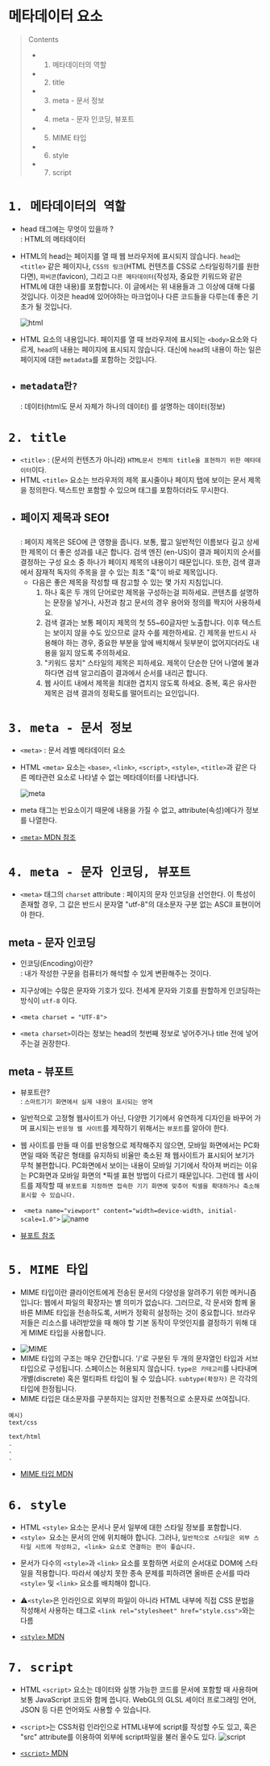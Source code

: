 # 메타데이터 요소

> Contents
>
> - 1. 메타데이터의 역할
> - 2. title
> - 3. meta - 문서 정보
> - 4. meta - 문자 인코딩, 뷰포트
> - 5. MIME 타입
> - 6. style
> - 7. script

# `1. 메타데이터의 역할`

- head 태그에는 무엇이 있을까 ?  
  : HTML의 메타데이터

- HTML의 head는 페이지를 열 때 웹 브라우저에 표시되지 않습니다. `head`는 `<title>` 같은 페이지나, `CSS의 링크`(HTML 컨텐츠를 CSS로 스타일링하기를 원한다면), `파비콘`(favicon), 그리고 `다른 메타데이터`(작성자, 중요한 키워드와 같은 HTML에 대한 내용)를 포함합니다. 이 글에서는 위 내용들과 그 이상에 대해 다룰 것입니다. 이것은 head에 있어야하는 마크업이나 다른 코드들을 다루는데 좋은 기초가 될 것입니다.

  ![html](/image/html.png)

* HTML <head> 요소의 내용입니다. 페이지를 열 때 브라우저에 표시되는 `<body>`요소와 다르게, `head`의 내용는 페이지에 표시되지 않습니다. 대신에 `head`의 내용이 하는 일은 페이지에 대한 `metadata`를 포함하는 것입니다.
* ## `metadata란?`
  : 데이터(html도 문서 자체가 하나의 데이터) 를 설명하는 데이터(정보)

# `2. title`

- `<title>` : (문서의 컨텐츠가 아니라) `HTML문서 전체의 title을 표현하기 위한 메타데이터`이다.
- HTML `<title>` 요소는 브라우저의 제목 표시줄이나 페이지 탭에 보이는 문서 제목을 정의한다. 텍스트만 포함할 수 있으며 태그를 포함하더라도 무시한다.

* ## 페이지 제목과 SEO❗️
  : 페이지 제목은 SEO에 큰 영향을 줍니다. 보통, 짧고 일반적인 이름보다 길고 상세한 제목이 더 좋은 성과를 내곤 합니다. 검색 엔진 (en-US)이 결과 페이지의 순서를 결정하는 구성 요소 중 하나가 페이지 제목의 내용이기 때문입니다. 또한, 검색 결과에서 잠재적 독자의 주목을 끌 수 있는 최초 "훅"이 바로 제목입니다.
  - 다음은 좋은 제목을 작성할 때 참고할 수 있는 몇 가지 지침입니다.
    1. 하나 혹은 두 개의 단어로만 제목을 구성하는걸 피하세요. 콘텐츠를 설명하는 문장을 넣거나, 사전과 참고 문서의 경우 용어와 정의를 짝지어 사용하세요.
    2. 검색 결과는 보통 페이지 제목의 첫 55~60글자만 노출합니다. 이후 텍스트는 보이지 않을 수도 있으므로 글자 수를 제한하세요. 긴 제목을 반드시 사용해야 하는 경우, 중요한 부분을 앞에 배치해서 뒷부분이 없어지더라도 내용을 잃지 않도록 주의하세요.
    3. "키워드 뭉치" 스타일의 제목은 피하세요. 제목이 단순한 단어 나열에 불과하다면 검색 알고리즘이 결과에서 순서를 내리곤 합니다.
    4. 웹 사이트 내에서 제목을 최대한 겹치지 않도록 하세요. 중복, 혹은 유사한 제목은 검색 결과의 정확도를 떨어트리는 요인입니다.

# `3. meta - 문서 정보`

- `<meta>` : 문서 레벨 메타데이터 요소
- HTML `<meta>` 요소는 `<base>`, `<link>`, `<script>`, `<style>`, `<title>`과 같은 다른 메타관련 요소로 나타낼 수 없는 메타데이터를 나타냅니다.

  ![meta](/image/meta.png)

* meta 태그는 빈요소이기 때문에 내용을 가질 수 없고, attribute(속성)에다가 정보를 나열한다.

* [`<meta>` MDN 참조](https://developer.mozilla.org/ko/docs/Web/HTML/Element/meta)

# `4. meta - 문자 인코딩, 뷰포트`

- `<meta>` 태그의 `charset` attribute : 페이지의 문자 인코딩을 선언한다. 이 특성이 존재할 경우, 그 값은 반드시 문자열 "utf-8"의 대소문자 구분 없는 ASCII 표현이어야 한다.

## meta - 문자 인코딩

- 인코딩(Encoding)이란?  
  : 내가 작성한 구문을 컴퓨터가 해석할 수 있게 변환해주는 것이다.

- 지구상에는 수많은 문자와 기호가 있다. 전세계 문자와 기호를 원할하게 인코딩하는 방식이 `utf-8` 이다.

* `<meta charset = "UTF-8">`

* `<meta charset>`이라는 정보는 head의 첫번째 정보로 넣어주거나 title 전에 넣어주는걸 권장한다.

## meta - 뷰포트

- 뷰포트란?  
  : `스마트기기 화면에서 실제 내용이 표시되는 영역`

* 일반적으로 고정형 웹사이트가 아닌, 다양한 기기에서 유연하게 디자인을 바꾸어 가며 표시되는 `반응형 웹 사이트`를 제작하기 위해서는 `뷰포트`를 알아야 한다.
* 웹 사이트를 만들 때 이를 반응형으로 제작해주지 않으면, 모바일 화면에서는 PC화면일 때와 똑같은 형태를 유지하되 비율만 축소된 채 웹사이트가 표시되어 보기가 무척 불편합니다. PC화면에서 보이는 내용이 모바일 기기에서 작아져 버리는 이유는 PC화면과 모바일 화면의 \*픽셀 표현 방법이 다르기 때문입니다. 그런데 웹 사이트를 제작할 때 `뷰포트를 지정하면 접속한 기기 화면에 맞추어 픽셀을 확대하거나 축소해 표시할 수 있습니다.`

* ` <meta name="viewport" content="width=device-width, initial-scale=1.0">`
  ![name](/image/name.png)
* [뷰포트 참조](https://penguingoon.tistory.com/129)

# `5. MIME 타입`

- MIME 타입이란 클라이언트에게 전송된 문서의 다양성을 알려주기 위한 메커니즘입니다: 웹에서 파일의 확장자는 별 의미가 없습니다. 그러므로, 각 문서와 함께 올바른 MIME 타입을 전송하도록, 서버가 정확히 설정하는 것이 중요합니다. 브라우저들은 리소스를 내려받았을 때 해야 할 기본 동작이 무엇인지를 결정하기 위해 대게 MIME 타입을 사용합니다.

* ![MIME](/image/MIME.png)
* MIME 타입의 구조는 매우 간단합니다. '/'로 구분된 두 개의 문자열인 타입과 서브타입으로 구성됩니다. 스페이스는 허용되지 않습니다. `type은 카테고리`를 나타내며 개별(discrete) 혹은 멀티파트 타입이 될 수 있습니다. `subtype(확장자)` 은 각각의 타입에 한정됩니다.
* MIME 타입은 대소문자를 구분하지는 않지만 전통적으로 소문자로 쓰여집니다.

```
예시)
text/css

text/html
.
.
.
```

- [MIME 타입 MDN](https://developer.mozilla.org/ko/docs/Web/HTTP/Basics_of_HTTP/MIME_types)

# `6. style`

- HTML `<style>` 요소는 문서나 문서 일부에 대한 스타일 정보를 포함합니다.
- `<style> `요소는 문서의 <head> 안에 위치해야 합니다. 그러나, `일반적으로 스타일은 외부 스타일 시트에 작성하고, <link> 요소로 연결하는 편이 좋습니다.`

* 문서가 다수의 `<style>`과 `<link>` 요소를 포함하면 서로의 순서대로 DOM에 스타일을 적용합니다. 따라서 예상치 못한 종속 문제를 피하려면 올바른 순서를 따라 `<style>` 및 `<link>` 요소를 배치해야 합니다.

* ⚠️`<style>`은 인라인으로 외부의 파일이 아니라 HTML 내부에 직접 CSS 문법을 작성해서 사용하는 태그로 `<link rel="stylesheet" href="style.css">`와는 다름

- [`<style>` MDN](https://developer.mozilla.org/ko/docs/Web/HTML/Element/style)

# `7. script`

- HTML `<script>` 요소는 데이터와 실행 가능한 코드를 문서에 포함할 때 사용하며 보통 JavaScript 코드와 함께 씁니다. WebGL의 GLSL 셰이더 프로그래밍 언어, JSON 등 다른 언어와도 사용할 수 있습니다.

* `<script>`는 CSS처럼 인라인으로 HTML내부에 script를 작성할 수도 있고, 혹은 "src" attribute를 이용하여 외부에 script파일을 불러 올수도 있다.
  ![script](/image/script.png)

- [`<script>` MDN](https://developer.mozilla.org/ko/docs/Web/HTML/Element/script)
